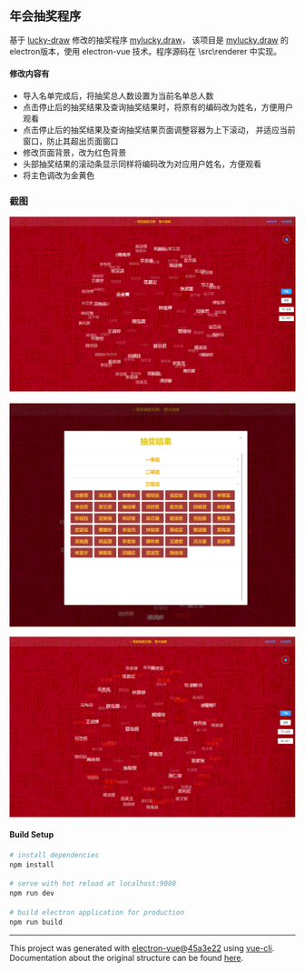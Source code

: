 
## 年会抽奖程序

基于 [lucky-draw](https://github.com/vitozyf/lucky-draw) 修改的抽奖程序 [mylucky.draw](https://github.com/linkypi/mylucky.draw)， 该项目是 [mylucky.draw](https://github.com/linkypi/mylucky.draw) 的electron版本，使用 electron-vue 技术。程序源码在 \src\renderer 中实现。
#### 修改内容有

- 导入名单完成后，将抽奖总人数设置为当前名单总人数
- 点击停止后的抽奖结果及查询抽奖结果时，将原有的编码改为姓名，方便用户观看
- 点击停止后的抽奖结果及查询抽奖结果页面调整容器为上下滚动，
  并适应当前窗口，防止其超出页面窗口
- 修改页面背景，改为红色背景
- 头部抽奖结果的滚动条显示同样将编码改为对应用户姓名，方便观看
- 将主色调改为金黄色


### 截图

![](images/2020-01-15-11-51-17.png)

![](images/2020-01-15-11-48-26.png)

![](images/2020-01-15-11-49-08.png)


#### Build Setup

``` bash
# install dependencies
npm install

# serve with hot reload at localhost:9080
npm run dev

# build electron application for production
npm run build


```

---

This project was generated with [electron-vue](https://github.com/SimulatedGREG/electron-vue)@[45a3e22](https://github.com/SimulatedGREG/electron-vue/tree/45a3e224e7bb8fc71909021ccfdcfec0f461f634) using [vue-cli](https://github.com/vuejs/vue-cli). Documentation about the original structure can be found [here](https://simulatedgreg.gitbooks.io/electron-vue/content/index.html).
